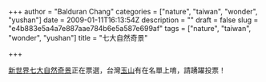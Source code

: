+++
author = "Balduran Chang"
categories = ["nature", "taiwan", "wonder", "yushan"]
date = 2009-01-11T16:13:54Z
description = ""
draft = false
slug = "e4b883e5a4a7e887aae784b6e5a587e699af"
tags = ["nature", "taiwan", "wonder", "yushan"]
title = "七大自然奇景"

+++


[新世界七大自然奇景](http://www.new7wonders.com/nature/en/)正在票選，台灣[玉山](http://www.new7wonders.com/nature/en/nominees/asia/c/YuShan/)有在名單上唷，請踴躍投票！

